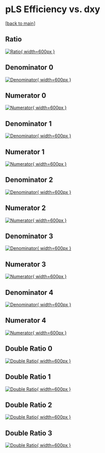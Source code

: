 # pLS Efficiency vs. dxy

[[back to main](./)]



## Ratio

[![Ratio](../mtv/var/pLS_vtr_211_1_eff_dxy.png){ width=600px }](../mtv/var/pLS_vtr_211_1_eff_dxy.pdf)

## Denominator 0

[![Denominator](../mtv/den/pLS_vtr_211_1_eff_dxy_den0.png){ width=600px }](../mtv/den/pLS_vtr_211_1_eff_dxy_den0.pdf)

## Numerator 0

[![Numerator](../mtv/num/pLS_vtr_211_1_eff_dxy_num0.png){ width=600px }](../mtv/num/pLS_vtr_211_1_eff_dxy_num0.pdf)

## Denominator 1

[![Denominator](../mtv/den/pLS_vtr_211_1_eff_dxy_den1.png){ width=600px }](../mtv/den/pLS_vtr_211_1_eff_dxy_den1.pdf)

## Numerator 1

[![Numerator](../mtv/num/pLS_vtr_211_1_eff_dxy_num1.png){ width=600px }](../mtv/num/pLS_vtr_211_1_eff_dxy_num1.pdf)

## Denominator 2

[![Denominator](../mtv/den/pLS_vtr_211_1_eff_dxy_den2.png){ width=600px }](../mtv/den/pLS_vtr_211_1_eff_dxy_den2.pdf)

## Numerator 2

[![Numerator](../mtv/num/pLS_vtr_211_1_eff_dxy_num2.png){ width=600px }](../mtv/num/pLS_vtr_211_1_eff_dxy_num2.pdf)

## Denominator 3

[![Denominator](../mtv/den/pLS_vtr_211_1_eff_dxy_den3.png){ width=600px }](../mtv/den/pLS_vtr_211_1_eff_dxy_den3.pdf)

## Numerator 3

[![Numerator](../mtv/num/pLS_vtr_211_1_eff_dxy_num3.png){ width=600px }](../mtv/num/pLS_vtr_211_1_eff_dxy_num3.pdf)

## Denominator 4

[![Denominator](../mtv/den/pLS_vtr_211_1_eff_dxy_den4.png){ width=600px }](../mtv/den/pLS_vtr_211_1_eff_dxy_den4.pdf)

## Numerator 4

[![Numerator](../mtv/num/pLS_vtr_211_1_eff_dxy_num4.png){ width=600px }](../mtv/num/pLS_vtr_211_1_eff_dxy_num4.pdf)

## Double Ratio 0

[![Double Ratio](../mtv/ratio/pLS_vtr_211_1_eff_dxy_ratio0.png){ width=600px }](../mtv/ratio/pLS_vtr_211_1_eff_dxy_ratio0.pdf)

## Double Ratio 1

[![Double Ratio](../mtv/ratio/pLS_vtr_211_1_eff_dxy_ratio1.png){ width=600px }](../mtv/ratio/pLS_vtr_211_1_eff_dxy_ratio1.pdf)

## Double Ratio 2

[![Double Ratio](../mtv/ratio/pLS_vtr_211_1_eff_dxy_ratio2.png){ width=600px }](../mtv/ratio/pLS_vtr_211_1_eff_dxy_ratio2.pdf)

## Double Ratio 3

[![Double Ratio](../mtv/ratio/pLS_vtr_211_1_eff_dxy_ratio3.png){ width=600px }](../mtv/ratio/pLS_vtr_211_1_eff_dxy_ratio3.pdf)

